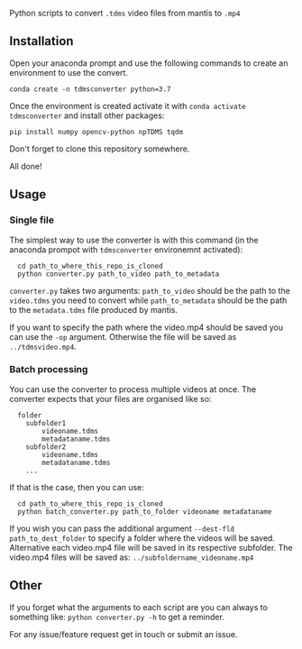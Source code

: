 Python scripts to convert `.tdms` video files from mantis to `.mp4`

## Installation
Open your anaconda prompt and use the following commands to create an environment to use the convert.
```
conda create -n tdmsconverter python=3.7
```
Once the environment is created activate it with `conda activate tdmsconverter` and install other packages:
```
pip install numpy opencv-python npTDMS tqdm
```

Don't forget to clone this repository somewhere. 

All done!

## Usage
### Single file
The simplest way to use the converter is with this command (in the anaconda prompot with `tdmsconverter` environemnt activated):
```
  cd path_to_where_this_repo_is_cloned
  python converter.py path_to_video path_to_metadata
```

`converter.py` takes two arguments: `path_to_video` should be the path to the `video.tdms` you need to convert while
`path_to_metadata` should be the path to the `metadata.tdms` file produced by mantis. 

If you want to specify the path where the video.mp4 should be saved you can use the `-op` argument. Otherwise the file will be saved as `../tdmsvideo.mp4`.

### Batch processing
You can use the converter to process multiple videos at once. 
The converter expects that your files are organised like so:
```
  folder
    subfolder1
        videoname.tdms
        metadataname.tdms
    subfolder2
        videoname.tdms
        metadataname.tdms
    ...
  ```
  
If that is the case, then you can use:
```
  cd path_to_where_this_repo_is_cloned
  python batch_converter.py path_to_folder videoname metadataname
```

If you wish you can pass the additional argument `--dest-fld path_to_dest_folder` to specify a folder where the videos will be saved. Alternative each video.mp4 file will be saved in its respective subfolder. The video.mp4 files will be saved as: `../subfoldername_videoname.mp4`


## Other
If you forget what the arguments to each script are you can always to something like:
`python converter.py -h` to get a reminder. 

For any issue/feature request get in touch or submit an issue. 




  
